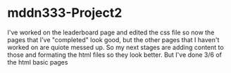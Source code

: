 # mddn333-Project2
 
I've worked on the leaderboard page and edited the css file so now the pages that I've "completed" look good, but the other pages that I haven't worked on are quiote messed up. So my next stages are adding content to those and formating the html files so they look better. But I've done 3/6 of the html basic pages